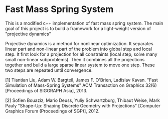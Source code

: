 # Fast Mass Spring System
This is a modified c++ implementation of fast mass spring system. The main goal of this project is to build a framework for a light-weight version of "projective dynamics"

Projective dynamics is a method for nonlinear optimization. It separates linear part and non-linear part of the problem into global step and local step. It first look for a projection for all constraints (local step, solve many small non-linear subproblems). Then it combines all the projections together and build a large sparse linear system to move one step. These two steps are repeated until convergence.


[1] Tiantian Liu, Adam W. Bargteil, James F. O'Brien, Ladislav Kavan. "Fast Simulation of Mass-Spring Systems" ACM Transaction on Graphics 32(6) [Proceedings of SIGGRAPH Asia], 2013.

[2] Sofien Bouaziz, Mario Deuss, Yuliy Schwartzburg, Thibaut Weise, Mark Pauly "Shape-Up: Shaping Discrete Geometry with Projections" [Computer Graphics Forum (Proceedings of SGP)], 2012.
